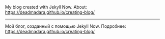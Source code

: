My blog created with Jekyll Now.
About: https://deadmadara.github.io/creating-blog/
___________________________________________________
Мой блог, созданный с помощью Jekyll Now.
Подробнее: https://deadmadara.github.io/creating-blog/
